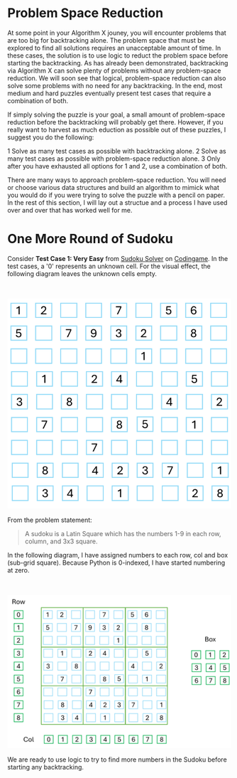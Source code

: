 # Problem Space Reduction

At some point in your Algorithm X jouney, you will encounter problems that are too big for backtracking alone. The problem space that must be explored to find all solutions requires an unacceptable amount of time. In these cases, the solution is to use logic to reduct the problem space before starting the backtracking. As has already been demonstrated, backtracking via Algorithm X can solve plenty of problems without any problem-space reduction. We will soon see that logical, problem-space reduction can also solve some problems with no need for any backtracking. In the end, most medium and hard puzzles eventually present test cases that require a combination of both.

If simply solving the puzzle is your goal, a small amount of problem-space reduction before the backtracking will probably get there. However, if you really want to harvest as much eduction as possible out of these puzzles, I suggest you do the following:

1 Solve as many test cases as possible with backtracking alone.
2 Solve as many test cases as possible with problem-space reduction alone.
3 Only after you have exhausted all options for 1 and 2, use a combination of both.

There are many ways to approach problem-space reduction. You will need or choose various data structures and build an algorithm to mimick what you would do if you were trying to solve the puzzle with a pencil on paper. In the rest of this section, I will lay out a structue and a process I have used over and over that has worked well for me.

# One More Round of Sudoku

Consider __Test Case 1: Very Easy__ from [Sudoku Solver](https://www.codingame.com/training/medium/sudoku-solver) on [Codingame](https://www.codingame.com). In the test cases, a '0' represents an unknown cell. For the visual effect, the following diagram leaves the unknown cells empty.

<BR><BR>
![Sudoku Test Case 1](sudoku01.png)
<BR>

From the problem statement:

>A sudoku is a Latin Square which has the numbers 1-9 in each row, column, and 3x3 square.

In the following diagram, I have assigned numbers to each row, col and box (sub-grid square). Because Python is 0-indexed, I have started numbering at zero.

<BR><BR>
![Rows, Columns and Boxes](sudoku02.png)
<BR>

We are ready to use logic to try to find more numbers in the Sudoku before starting any backtracking.
